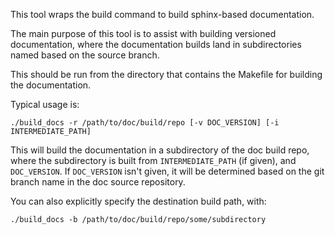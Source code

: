 This tool wraps the build command to build sphinx-based documentation.

The main purpose of this tool is to assist with building versioned
documentation, where the documentation builds land in subdirectories
named based on the source branch.

This should be run from the directory that contains the Makefile for
building the documentation.

Typical usage is:

   `./build_docs -r /path/to/doc/build/repo [-v DOC_VERSION] [-i INTERMEDIATE_PATH]`

   This will build the documentation in a subdirectory of the doc build
   repo, where the subdirectory is built from `INTERMEDIATE_PATH` (if
   given), and `DOC_VERSION`. If `DOC_VERSION` isn't given, it will be
   determined based on the git branch name in the doc source repository.

You can also explicitly specify the destination build path, with:

   `./build_docs -b /path/to/doc/build/repo/some/subdirectory`
